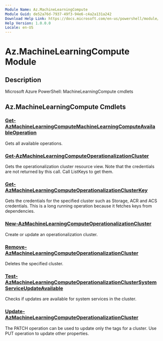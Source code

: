 ```yaml
---
Module Name: Az.MachineLearningCompute
Module Guid: de52a76d-7937-49f3-94e6-c4a2a131a242
Download Help Link: https://docs.microsoft.com/en-us/powershell/module/az.machinelearningcompute
Help Version: 1.0.0.0
Locale: en-US
---
```


# Az.MachineLearningCompute Module
## Description
Microsoft Azure PowerShell: MachineLearningCompute cmdlets

## Az.MachineLearningCompute Cmdlets
### [Get-AzMachineLearningComputeMachineLearningComputeAvailableOperation](Get-AzMachineLearningComputeMachineLearningComputeAvailableOperation.md)
Gets all available operations.

### [Get-AzMachineLearningComputeOperationalizationCluster](Get-AzMachineLearningComputeOperationalizationCluster.md)
Gets the operationalization cluster resource view.
Note that the credentials are not returned by this call.
Call ListKeys to get them.

### [Get-AzMachineLearningComputeOperationalizationClusterKey](Get-AzMachineLearningComputeOperationalizationClusterKey.md)
Gets the credentials for the specified cluster such as Storage, ACR and ACS credentials.
This is a long running operation because it fetches keys from dependencies.

### [New-AzMachineLearningComputeOperationalizationCluster](New-AzMachineLearningComputeOperationalizationCluster.md)
Create or update an operationalization cluster.

### [Remove-AzMachineLearningComputeOperationalizationCluster](Remove-AzMachineLearningComputeOperationalizationCluster.md)
Deletes the specified cluster.

### [Test-AzMachineLearningComputeOperationalizationClusterSystemServiceUpdateAvailable](Test-AzMachineLearningComputeOperationalizationClusterSystemServiceUpdateAvailable.md)
Checks if updates are available for system services in the cluster.

### [Update-AzMachineLearningComputeOperationalizationCluster](Update-AzMachineLearningComputeOperationalizationCluster.md)
The PATCH operation can be used to update only the tags for a cluster.
Use PUT operation to update other properties.

